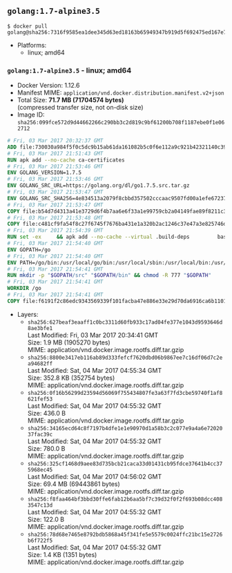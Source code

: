 ## `golang:1.7-alpine3.5`

```console
$ docker pull golang@sha256:7316f9585ea1dee345d63ed18163b65949347b919d5f692475ed167e79d983bd
```

-	Platforms:
	-	linux; amd64

### `golang:1.7-alpine3.5` - linux; amd64

-	Docker Version: 1.12.6
-	Manifest MIME: `application/vnd.docker.distribution.manifest.v2+json`
-	Total Size: **71.7 MB (71704574 bytes)**  
	(compressed transfer size, not on-disk size)
-	Image ID: `sha256:099fce572d9d44662266c290bb3c2d819c9bf61200b708f1187ebe0f1e062712`

```dockerfile
# Fri, 03 Mar 2017 20:32:37 GMT
ADD file:730030a984f5f0c5dc9b15ab61da161082b5c0f6e112a9c921b42321140c3927 in / 
# Fri, 03 Mar 2017 21:51:43 GMT
RUN apk add --no-cache ca-certificates
# Fri, 03 Mar 2017 21:53:46 GMT
ENV GOLANG_VERSION=1.7.5
# Fri, 03 Mar 2017 21:53:46 GMT
ENV GOLANG_SRC_URL=https://golang.org/dl/go1.7.5.src.tar.gz
# Fri, 03 Mar 2017 21:53:47 GMT
ENV GOLANG_SRC_SHA256=4e834513a2079f8cbbd357502cccaac9507fd00a1efe672375798858ff291815
# Fri, 03 Mar 2017 21:53:47 GMT
COPY file:b54d7d4313a41e3729d6f4b7aa6e6f33a1e99759cb2a04149fae89f8211c3a65 in / 
# Fri, 03 Mar 2017 21:53:48 GMT
COPY file:c481cf9fa54f8c27f6745f7676ba431e1a320b2ac1246c37e47a3e825746d8e6 in / 
# Fri, 03 Mar 2017 21:54:39 GMT
RUN set -ex 	&& apk add --no-cache --virtual .build-deps 		bash 		gcc 		musl-dev 		openssl 		go 		&& export GOROOT_BOOTSTRAP="$(go env GOROOT)" 		&& wget -q "$GOLANG_SRC_URL" -O golang.tar.gz 	&& echo "$GOLANG_SRC_SHA256  golang.tar.gz" | sha256sum -c - 	&& tar -C /usr/local -xzf golang.tar.gz 	&& rm golang.tar.gz 	&& cd /usr/local/go/src 	&& patch -p2 -i /no-pic.patch 	&& patch -p2 -i /17847.patch 	&& ./make.bash 		&& rm -rf /*.patch 	&& apk del .build-deps
# Fri, 03 Mar 2017 21:54:40 GMT
ENV GOPATH=/go
# Fri, 03 Mar 2017 21:54:40 GMT
ENV PATH=/go/bin:/usr/local/go/bin:/usr/local/sbin:/usr/local/bin:/usr/sbin:/usr/bin:/sbin:/bin
# Fri, 03 Mar 2017 21:54:41 GMT
RUN mkdir -p "$GOPATH/src" "$GOPATH/bin" && chmod -R 777 "$GOPATH"
# Fri, 03 Mar 2017 21:54:41 GMT
WORKDIR /go
# Fri, 03 Mar 2017 21:54:41 GMT
COPY file:f6191f2c86edc9343569339f101facba47e886e33e29d70da6916ca6b1101a53 in /usr/local/bin/ 
```

-	Layers:
	-	`sha256:627beaf3eaaff1c0bc3311d60fb933c17ad04fe377e1043d9593646d8ae3bfe1`  
		Last Modified: Fri, 03 Mar 2017 20:34:41 GMT  
		Size: 1.9 MB (1905270 bytes)  
		MIME: application/vnd.docker.image.rootfs.diff.tar.gzip
	-	`sha256:8800e3417eb116ab89d333fefcf7620dbd06b9867ee7c16df06d7c2ea94682ff`  
		Last Modified: Sat, 04 Mar 2017 04:55:34 GMT  
		Size: 352.8 KB (352754 bytes)  
		MIME: application/vnd.docker.image.rootfs.diff.tar.gzip
	-	`sha256:0f16b56299d23594d56069f755434807fe3a63f7fd3cbe59740f1af8621fef53`  
		Last Modified: Sat, 04 Mar 2017 04:55:32 GMT  
		Size: 436.0 B  
		MIME: application/vnd.docker.image.rootfs.diff.tar.gzip
	-	`sha256:34165ecd64c8f7197b4dfe1e1e90970d1a58b3c2c077e9a4a6e7202037fac39c`  
		Last Modified: Sat, 04 Mar 2017 04:55:32 GMT  
		Size: 780.0 B  
		MIME: application/vnd.docker.image.rootfs.diff.tar.gzip
	-	`sha256:325cf1468d9aee83d735bcb21caca33d01431cb95fdce37641b4cc375968ec45`  
		Last Modified: Sat, 04 Mar 2017 04:56:02 GMT  
		Size: 69.4 MB (69443861 bytes)  
		MIME: application/vnd.docker.image.rootfs.diff.tar.gzip
	-	`sha256:f8faa464bf3bbd30ffe6fab12b6aa5bf7c39d32f0f2f693b08dcc4083547c13d`  
		Last Modified: Sat, 04 Mar 2017 04:55:32 GMT  
		Size: 122.0 B  
		MIME: application/vnd.docker.image.rootfs.diff.tar.gzip
	-	`sha256:78d68e7465e8792bdb5868a45f341fe5e5579c0024ffc21bc15e2726b6f722f5`  
		Last Modified: Sat, 04 Mar 2017 04:55:32 GMT  
		Size: 1.4 KB (1351 bytes)  
		MIME: application/vnd.docker.image.rootfs.diff.tar.gzip
